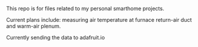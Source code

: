 This repo is for files related to my personal smarthome projects.

Current plans include:
measuring air temperature at furnace return-air duct and warm-air plenum.


Currently sending the data to adafruit.io
